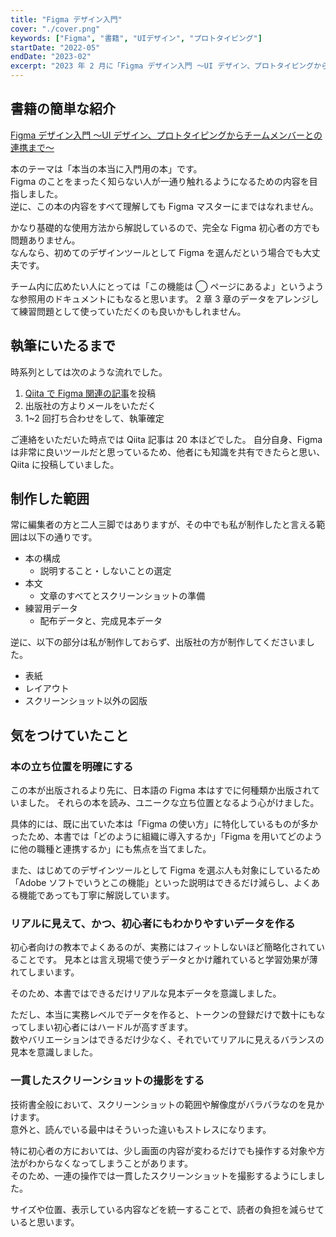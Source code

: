 ```yaml
---
title: "Figma デザイン入門"
cover: "./cover.png"
keywords: ["Figma", "書籍", "UIデザイン", "プロトタイピング"]
startDate: "2022-05"
endDate: "2023-02"
excerpt: "2023 年 2 月に「Figma デザイン入門 〜UI デザイン、プロトタイピングからチームメンバーとの連携まで〜」という本を出版しました。  こちらの本を書くにいたった経緯や、内容について紹介します。"
---
```


## 書籍の簡単な紹介

[Figma デザイン入門 〜UI デザイン、プロトタイピングからチームメンバーとの連携まで〜](https://gihyo.jp/book/2023/978-4-297-13378-8)

本のテーマは「本当の本当に入門用の本」です。  
Figma のことをまったく知らない人が一通り触れるようになるための内容を目指しました。  
逆に、この本の内容をすべて理解しても Figma マスターにまではなれません。

かなり基礎的な使用方法から解説しているので、完全な Figma 初心者の方でも問題ありません。  
なんなら、初めてのデザインツールとして Figma を選んだという場合でも大丈夫です。

チーム内に広めたい人にとっては「この機能は ◯ ページにあるよ」というような参照用のドキュメントにもなると思います。
2 章 3 章のデータをアレンジして練習問題として使っていただくのも良いかもしれません。

## 執筆にいたるまで

時系列としては次のような流れでした。

1. [Qiita で Figma 関連の記事](https://qiita.com/search?q=user%3Axrxoxcxox%20tag%3Afigma)を投稿
1. 出版社の方よりメールをいただく
1. 1~2 回打ち合わせをして、執筆確定

ご連絡をいただいた時点では Qiita 記事は 20 本ほどでした。
自分自身、Figma は非常に良いツールだと思っているため、他者にも知識を共有できたらと思い、Qiita に投稿していました。

## 制作した範囲

常に編集者の方と二人三脚ではありますが、その中でも私が制作したと言える範囲は以下の通りです。

- 本の構成
  - 説明すること・しないことの選定
- 本文
  - 文章のすべてとスクリーンショットの準備
- 練習用データ
  - 配布データと、完成見本データ

逆に、以下の部分は私が制作しておらず、出版社の方が制作してくださいました。

- 表紙
- レイアウト
- スクリーンショット以外の図版

## 気をつけていたこと

### 本の立ち位置を明確にする

この本が出版されるより先に、日本語の Figma 本はすでに何種類か出版されていました。
それらの本を読み、ユニークな立ち位置となるよう心がけました。

具体的には、既に出ていた本は「Figma の使い方」に特化しているものが多かったため、本書では「どのように組織に導入するか」「Figma を用いてどのように他の職種と連携するか」にも焦点を当てました。

また、はじめてのデザインツールとして Figma を選ぶ人も対象にしているため「Adobe ソフトでいうとこの機能」といった説明はできるだけ減らし、よくある機能であっても丁寧に解説しています。

### リアルに見えて、かつ、初心者にもわかりやすいデータを作る

初心者向けの教本でよくあるのが、実務にはフィットしないほど簡略化されていることです。
見本とは言え現場で使うデータとかけ離れていると学習効果が薄れてしまいます。

そのため、本書ではできるだけリアルな見本データを意識しました。

ただし、本当に実務レベルでデータを作ると、トークンの登録だけで数十にもなってしまい初心者にはハードルが高すぎます。  
数やバリエーションはできるだけ少なく、それでいてリアルに見えるバランスの見本を意識しました。

### 一貫したスクリーンショットの撮影をする

技術書全般において、スクリーンショットの範囲や解像度がバラバラなのを見かけます。  
意外と、読んでいる最中はそういった違いもストレスになります。

特に初心者の方においては、少し画面の内容が変わるだけでも操作する対象や方法がわからなくなってしまうことがあります。  
そのため、一連の操作では一貫したスクリーンショットを撮影するようにしました。

サイズや位置、表示している内容などを統一することで、読者の負担を減らせていると思います。
